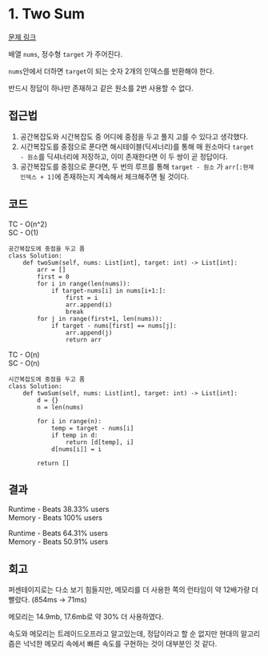 # 1. Two Sum

[문제 링크](https://leetcode.com/problems/two-sum/description/?envType=study-plan-v2&envId=top-interview-150)

배열 `nums`, 정수형 `target` 가 주어진다.

`nums`안에서 더하면 `target`이 되는 숫자 2개의 인덱스를 반환해야 한다.

반드시 정답이 하나만 존재하고 같은 원소를 2번 사용할 수 없다. 

## 접근법
1. 공간복잡도와 시간복잡도 중 어디에 중점을 두고 풀지 고를 수 있다고 생각했다.
2. 시간복잡도를 중점으로 푼다면 해시테이블(딕셔너리)를 통해 매 원소마다 `target - 원소`를 딕셔너리에 저장하고, 이미 존재한다면 이 두 쌍이 곧 정답이다.
3. 공간복잡도를 중점으로 푼다면, 두 번의 루프를 통해 `target - 원소` 가 `arr[:현재 인덱스 + 1]`에 존재하는지 계속해서 체크해주면 될 것이다.

## 코드

TC - O(n^2)<br>
SC - O(1)

```
공간복잡도에 중점을 두고 품
class Solution:
    def twoSum(self, nums: List[int], target: int) -> List[int]:
        arr = []
        first = 0
        for i in range(len(nums)):
            if target-nums[i] in nums[i+1:]:
                first = i
                arr.append(i)
                break
        for j in range(first+1, len(nums)):
            if target - nums[first] == nums[j]:
                arr.append(j)
                return arr
```


TC - O(n)<br>
SC - O(n)
```
시간복잡도에 중점을 두고 품
class Solution:
    def twoSum(self, nums: List[int], target: int) -> List[int]:
        d = {}
        n = len(nums)

        for i in range(n):
            temp = target - nums[i]
            if temp in d:
                return [d[temp], i]
            d[nums[i]] = i

        return []
```
## 결과

Runtime - Beats 38.33% users<br>
Memory - Beats 100% users

Runtime - Beats 64.31% users<br>
Memory - Beats 50.91% users

## 회고

퍼센테이지로는 다소 보기 힘들지만, 메모리를 더 사용한 쪽의 런타임이 약 12배가량 더 빨랐다. (854ms -> 71ms)

메모리는 14.9mb, 17.6mb로 약 30% 더 사용하였다.

속도와 메모리는 트레이드오프라고 알고있는데, 정답이라고 할 순 없지만 현대의 알고리즘은 넉넉한 메모리 속에서 빠른 속도를 구현하는 것이 대부분인 것 같다.
